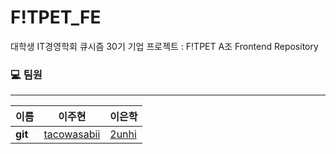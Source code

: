 # F!TPET_FE

대학생 IT경영학회 큐시즘 30기 기업 프로젝트 : F!TPET A조 Frontend Repository

### 💻 팀원

---

| 이름    | 이주현                                  | 이은학                            |
| ------- | --------------------------------------- | --------------------------------- |
| **git** | [tacowasabii](https://github.com/2unhi) | [2unhi](https://github.com/2unhi) |
